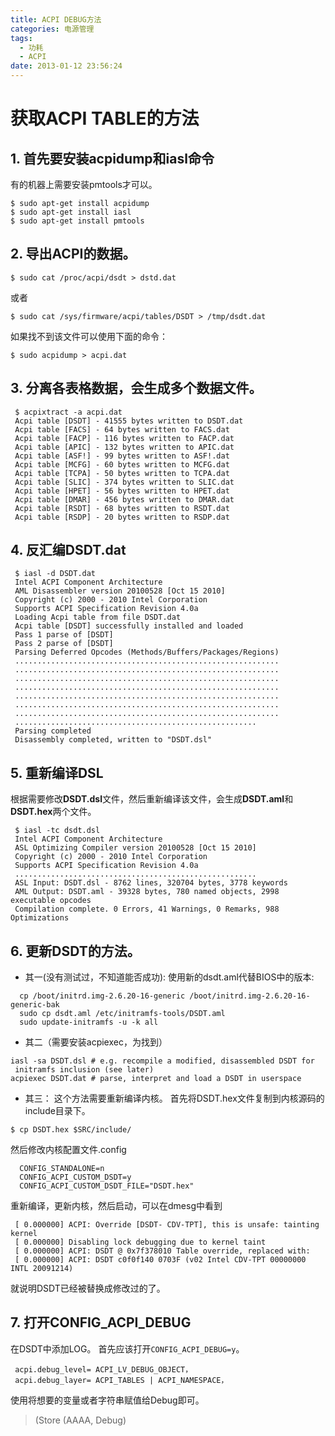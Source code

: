 ```yaml
---
title: ACPI DEBUG方法
categories: 电源管理
tags:
  - 功耗
  - ACPI
date: 2013-01-12 23:56:24
---
```


# 获取ACPI TABLE的方法

## 1. 首先要安装acpidump和iasl命令
  有的机器上需要安装pmtools才可以。 
``` shell
$ sudo apt-get install acpidump 
$ sudo apt-get install iasl 
$ sudo apt-get install pmtools 
```
## 2. 导出ACPI的数据。 
``` shell
$ sudo cat /proc/acpi/dsdt > dstd.dat
```
  或者
``` shell
$ sudo cat /sys/firmware/acpi/tables/DSDT > /tmp/dsdt.dat
```
  如果找不到该文件可以使用下面的命令：
``` shell
$ sudo acpidump > acpi.dat
```
## 3. 分离各表格数据，会生成多个数据文件。
``` shell
 $ acpixtract -a acpi.dat 
 Acpi table [DSDT] - 41555 bytes written to DSDT.dat 
 Acpi table [FACS] - 64 bytes written to FACS.dat 
 Acpi table [FACP] - 116 bytes written to FACP.dat 
 Acpi table [APIC] - 132 bytes written to APIC.dat 
 Acpi table [ASF!] - 99 bytes written to ASF!.dat 
 Acpi table [MCFG] - 60 bytes written to MCFG.dat 
 Acpi table [TCPA] - 50 bytes written to TCPA.dat 
 Acpi table [SLIC] - 374 bytes written to SLIC.dat 
 Acpi table [HPET] - 56 bytes written to HPET.dat 
 Acpi table [DMAR] - 456 bytes written to DMAR.dat 
 Acpi table [RSDT] - 68 bytes written to RSDT.dat 
 Acpi table [RSDP] - 20 bytes written to RSDP.dat 
```
## 4. 反汇编DSDT.dat
``` shell
 $ iasl -d DSDT.dat 
 Intel ACPI Component Architecture 
 AML Disassembler version 20100528 [Oct 15 2010] 
 Copyright (c) 2000 - 2010 Intel Corporation 
 Supports ACPI Specification Revision 4.0a 
 Loading Acpi table from file DSDT.dat 
 Acpi table [DSDT] successfully installed and loaded 
 Pass 1 parse of [DSDT] 
 Pass 2 parse of [DSDT] 
 Parsing Deferred Opcodes (Methods/Buffers/Packages/Regions) 
 ...........................................................
 ...........................................................
 ...........................................................
 ...........................................................
 ...........................................................
 ...........................................................
 ...........................................................
 ...................................................... 
 Parsing completed 
 Disassembly completed, written to "DSDT.dsl" 
```
## 5. 重新编译DSL
根据需要修改**DSDT.dsl**文件，然后重新编译该文件，会生成**DSDT.aml**和**DSDT.hex**两个文件。
``` shell
 $ iasl -tc dsdt.dsl 
 Intel ACPI Component Architecture 
 ASL Optimizing Compiler version 20100528 [Oct 15 2010] 
 Copyright (c) 2000 - 2010 Intel Corporation 
 Supports ACPI Specification Revision 4.0a 
 ...................................................... 
 ASL Input: DSDT.dsl - 8762 lines, 320704 bytes, 3778 keywords 
 AML Output: DSDT.aml - 39328 bytes, 780 named objects, 2998 executable opcodes 
 Compilation complete. 0 Errors, 41 Warnings, 0 Remarks, 988 Optimizations 
```
## 6. 更新DSDT的方法。 
  - 其一(没有测试过，不知道能否成功): 
  使用新的dsdt.aml代替BIOS中的版本: 
``` shell
  cp /boot/initrd.img-2.6.20-16-generic /boot/initrd.img-2.6.20-16-generic-bak 
  sudo cp dsdt.aml /etc/initramfs-tools/DSDT.aml 
  sudo update-initramfs -u -k all 
```
  - 其二（需要安装acpiexec，为找到）
 ``` shell
 iasl -sa DSDT.dsl # e.g. recompile a modified, disassembled DSDT for 
  initramfs inclusion (see later) 
 acpiexec DSDT.dat # parse, interpret and load a DSDT in userspace 
 ```
  - 其三： 这个方法需要重新编译内核。 
  首先将DSDT.hex文件复制到内核源码的include目录下。 
 ``` shell
 $ cp DSDT.hex $SRC/include/
 ```
  然后修改内核配置文件.config 
``` shell
  CONFIG_STANDALONE=n 
  CONFIG_ACPI_CUSTOM_DSDT=y 
  CONFIG_ACPI_CUSTOM_DSDT_FILE="DSDT.hex" 
```
  重新编译，更新内核，然后启动，可以在dmesg中看到
``` shell
 [ 0.000000] ACPI: Override [DSDT- CDV-TPT], this is unsafe: tainting kernel 
 [ 0.000000] Disabling lock debugging due to kernel taint 
 [ 0.000000] ACPI: DSDT @ 0x7f378010 Table override, replaced with: 
 [ 0.000000] ACPI: DSDT c0f0f140 0703F (v02 Intel CDV-TPT 00000000 INTL 20091214)
 ```
  就说明DSDT已经被替换成修改过的了。

## 7. 打开CONFIG_ACPI_DEBUG
在DSDT中添加LOG。 首先应该打开`CONFIG_ACPI_DEBUG=y`。
``` shell
 acpi.debug_level= ACPI_LV_DEBUG_OBJECT， 
 acpi.debug_layer= ACPI_TABLES | ACPI_NAMESPACE，
``` 
  使用将想要的变量或者字符串赋值给Debug即可。 
> (Store (AAAA, Debug) 